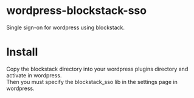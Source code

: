 # wordpress-blockstack-sso
Single sign-on for wordpress using blockstack.

# Install
Copy the blockstack directory into your wordpress plugins directory and activate in wordpress.<br />
Then you must specify the blockstack_sso lib in the settings page in wordpress.
